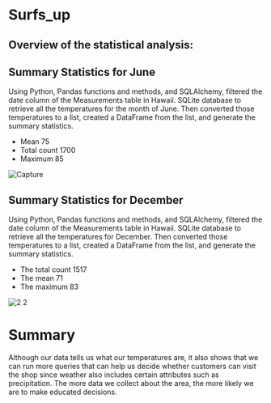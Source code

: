 # Surfs_up

## Overview of the statistical analysis:


## Summary Statistics for June
Using Python, Pandas functions and methods, and SQLAlchemy, filtered the date column of the Measurements table in Hawaii. SQLite database to retrieve all the temperatures for the month of June.  Then converted those temperatures to a list, created a DataFrame from the list, and generate the summary statistics. 
* Mean 75 
* Total count 1700
* Maximum 85

![Capture](https://user-images.githubusercontent.com/58860105/137639413-ec562c43-5bfe-4f92-b7ba-68af770fe218.PNG)



## Summary Statistics for December
Using Python, Pandas functions and methods, and SQLAlchemy, filtered the date column of the Measurements table in Hawaii. SQLite database to retrieve all the temperatures for December.  Then converted those temperatures to a list, created a DataFrame from the list, and generate the summary statistics. 
* The total count 1517
* The mean 71
* The maximum 83

![2 2](https://user-images.githubusercontent.com/58860105/137639657-33ab5b9c-a8c2-4135-9abd-639b2d0b9cc7.PNG)


# Summary
Although our data tells us what our temperatures are, it also shows that we can run more queries that can help us decide whether customers can visit the shop since weather also includes certain attributes such as precipitation. The more data we collect about the area, the more likely we are to make educated decisions.
